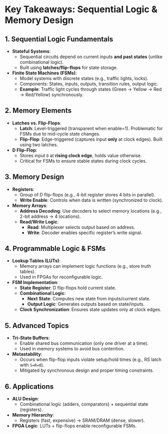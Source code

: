 # Key Takeaways: Sequential Logic & Memory Design

## 1. **Sequential Logic Fundamentals**
   - **Stateful Systems**: 
     - Sequential circuits depend on current inputs **and past states** (unlike combinational logic).
     - Built using **latches/flip-flops** for state storage.
   - **Finite State Machines (FSMs)**:
     - Model systems with discrete states (e.g., traffic lights, locks).
     - Components: States, inputs, outputs, transition rules, output logic.
     - **Example**: Traffic light cycles through states (Green → Yellow → Red → Red/Yellow) synchronously.

## 2. **Memory Elements**
   - **Latches vs. Flip-Flops**:
     - **Latch**: Level-triggered (transparent when enable=1). Problematic for FSMs due to mid-cycle state changes.
     - **Flip-Flop**: Edge-triggered (captures input **only** at clock edges). Built using two latches.
   - **D Flip-Flop**:
     - Stores input `D` at **rising clock edge**, holds value otherwise.
     - Critical for FSMs to ensure stable states during clock cycles.

## 3. **Memory Design**
   - **Registers**:
     - Group of D flip-flops (e.g., 4-bit register stores 4 bits in parallel).
     - **Write Enable**: Controls when data is written (synchronized to clock).
   - **Memory Arrays**:
     - **Address Decoding**: Use decoders to select memory locations (e.g., 2-bit address → 4 locations).
     - **Read/Write Logic**:
       - **Read**: Multiplexer selects output based on address.
       - **Write**: Decoder enables specific register’s write signal.

## 4. **Programmable Logic & FSMs**
   - **Lookup Tables (LUTs)**:
     - Memory arrays can implement logic functions (e.g., store truth tables).
     - Used in FPGAs for reconfigurable logic.
   - **FSM Implementation**:
     - **State Register**: D flip-flops hold current state.
     - **Combinational Logic**:
       - **Next State**: Computes new state from inputs/current state.
       - **Output Logic**: Generates outputs based on state/inputs.
     - **Clock Synchronization**: Ensures state updates only at clock edges.

## 5. **Advanced Topics**
   - **Tri-State Buffers**:
     - Enable shared bus communication (only one driver at a time).
     - Used in memory systems to avoid bus contention.
   - **Metastability**:
     - Occurs when flip-flop inputs violate setup/hold times (e.g., RS latch with `S=R=0`).
     - Mitigated by synchronous design and proper timing constraints.

## 6. **Applications**
   - **ALU Design**:
     - Combinational logic (adders, comparators) + sequential state (registers).
   - **Memory Hierarchy**:
     - Registers (fast, expensive) → SRAM/DRAM (dense, slower).
   - **FPGA Logic**: LUTs + flip-flops enable reconfigurable FSMs.